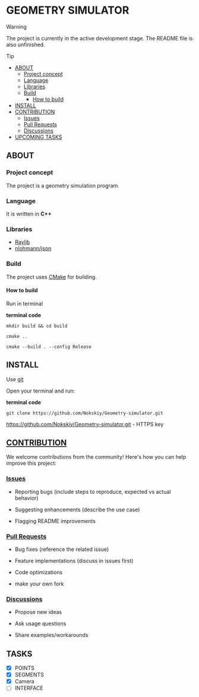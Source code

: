 # GEOMETRY SIMULATOR
> [!WARNING]
> The project is currently in the active development stage. The README file is also unfinished.

> [!TIP]
>
> - [ABOUT](#about)
>   - [Project concept](#project-concept)
>    - [Language](#language)
>    - [Libraries](#libraries)
>    - [Build](#build)
>        - [How to build](#how-to-build)
>- [INSTALL](#install)
>- [CONTRIBUTION](#contribution)
>    - [Issues](#issues)
>    - [Pull Requests](#pull-requests)
>    - [Discussions](#discussions)
>- [UPCOMING TASKS](#upcoming-tasks)

## ABOUT
### Project concept
The project is a geometry simulation program.

### Language
It is written in __C++__

### Libraries
- [Raylib](https://github.com/raysan5/raylib)
- [nlohmann/json](https://github.com/nlohmann/json)

### Build

The project uses [CMake](https://cmake.org/) for building.

#### How to build

Run in terminal

**terminal code**
``` terminal
mkdir build && cd build

cmake ..

cmake --build . --config Release
```

## INSTALL
Use [git](https://git-scm.com/)

Open your terminal and run:

**terminal code**

```
git clone https://github.com/Nokskiy/Geometry-simulator.git
```
https://github.com/Nokskiy/Geometry-simulator.git - HTTPS key

## [CONTRIBUTION](https://github.com/Nokskiy/Geometry-simulator/blob/main/CONTRIBUTING.md)
We welcome contributions from the community! Here's how you can help improve this project:

### [Issues](https://github.com/Nokskiy/Geometry-simulator/issues)

- Reporting bugs (include steps to reproduce, expected vs actual behavior)

- Suggesting enhancements (describe the use case)

- Flagging README improvements

### [Pull Requests](https://github.com/Nokskiy/Geometry-simulator/pulls)

- Bug fixes (reference the related issue)

- Feature implementations (discuss in issues first)

- Code optimizations

- make your own fork

### [Discussions](https://github.com/Nokskiy/Geometry-simulator/discussions)

- Propose new ideas

- Ask usage questions

- Share examples/workarounds

## TASKS
- [x] POINTS
- [x] SEGMENTS
- [x] Camera
- [ ] INTERFACE